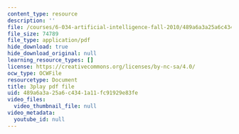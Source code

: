 ```yaml
---
content_type: resource
description: ''
file: /courses/6-034-artificial-intelligence-fall-2010/489a6a3a25a6c4341a11fc91929e83fe_l-tzjenXrvI.pdf
file_size: 74789
file_type: application/pdf
hide_download: true
hide_download_original: null
learning_resource_types: []
license: https://creativecommons.org/licenses/by-nc-sa/4.0/
ocw_type: OCWFile
resourcetype: Document
title: 3play pdf file
uid: 489a6a3a-25a6-c434-1a11-fc91929e83fe
video_files:
  video_thumbnail_file: null
video_metadata:
  youtube_id: null
---
```

